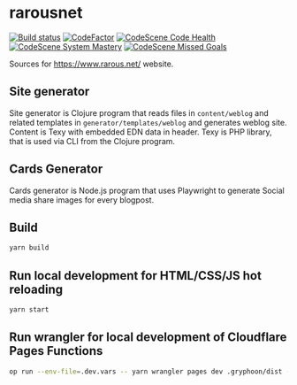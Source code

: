 # rarousnet

[![Build status](https://circleci.com/gh/rarous/rarousnet.svg?style=shield)](https://circleci.com/gh/rarous/rarousnet)
[![CodeFactor](https://www.codefactor.io/repository/github/rarous/rarousnet/badge)](https://www.codefactor.io/repository/github/rarous/rarousnet)
[![CodeScene Code Health](https://codescene.io/projects/783/status-badges/code-health)](https://codescene.io/projects/783)
[![CodeScene System Mastery](https://codescene.io/projects/783/status-badges/system-mastery)](https://codescene.io/projects/783)
[![CodeScene Missed Goals](https://codescene.io/projects/783/status-badges/missed-goals)](https://codescene.io/projects/783)

Sources for https://www.rarous.net/ website.

## Site generator

Site generator is Clojure program that reads files in `content/weblog` and related templates in `generator/templates/weblog` and generates
weblog site. Content is Texy with embedded EDN data in header. Texy is PHP library, that is used via CLI from the Clojure program.

## Cards Generator

Cards generator is Node.js program that uses Playwright to generate Social media share images for every blogpost.

## Build

```bash
yarn build
```

## Run local development for HTML/CSS/JS hot reloading

```bash
yarn start
```

## Run wrangler for local development of Cloudflare Pages Functions

```bash
op run --env-file=.dev.vars -- yarn wrangler pages dev .gryphoon/dist --kv=weblog --r2=storage --compatibility-flag=nodejs_compat --compatibility-date=2023-09-29
```
